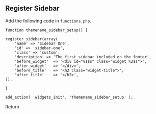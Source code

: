 ## Register Sidebar

Add the following code in `functions.php`.



    function themename_sidebar_setup() {

    register_sidebar(array(
        'name' => 'Sidebar One',
        'id' => 'sidebar-one',
        'class' => 'custom',
        'description' => 'The first sidebar included on the footer',
        'before_widget'  => '<div id="%1$s" class="widget %2$s">',
        'after_widget'   => '</div>',
        'before_title'   => '<h2 class="widget-title">',
        'after_title'    => '</h2>',
    ));

    }

    add_action( 'widgets_init', 'themename_sidebar_setup' );
    
    

Return



